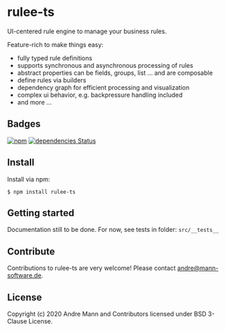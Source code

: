 # rulee-ts

UI-centered rule engine to manage your business rules.

Feature-rich to make things easy:
- fully typed rule definitions
- supports synchronous and asynchronous processing of rules
- abstract properties can be fields, groups, list ... and are composable
- define rules via builders
- dependency graph for efficient processing and visualization
- complex ui behavior, e.g. backpressure handling included
- and more ...

## Badges

[![npm](https://img.shields.io/npm/v/rulee-ts)](https://www.npmjs.com/package/rulee-ts)
[![dependencies Status](https://david-dm.org/mann-software/rulee-ts/status.svg)](https://david-dm.org/mann-software/rulee-ts)

## Install

Install via npm:

    $ npm install rulee-ts

## Getting started

Documentation still to be done. For now, see tests in folder: `src/__tests__`

## Contribute

Contributions to rulee-ts are very welcome! Please contact [andre@mann-software.de](mailto:andre@mann-software.de).

## License

Copyright (c) 2020 Andre Mann and Contributors licensed under BSD 3-Clause License.
